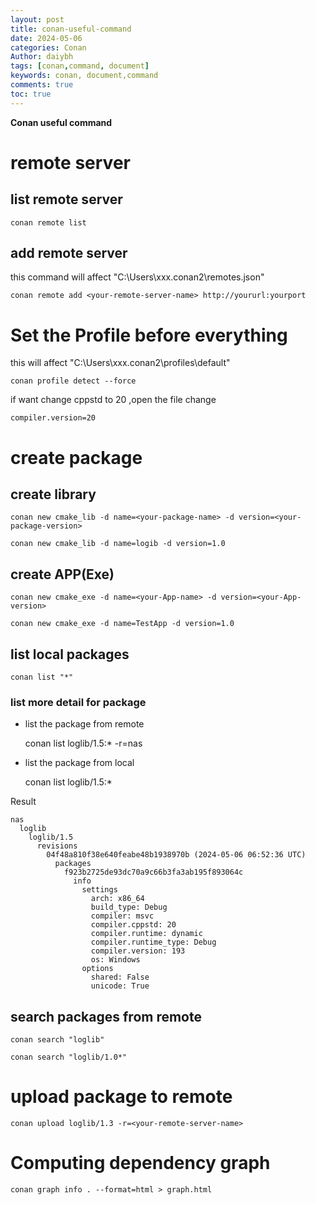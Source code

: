 ```yaml
---
layout: post
title: conan-useful-command
date: 2024-05-06
categories: Conan
Author: daiybh
tags: [conan,command, document]
keywords: conan, document,command
comments: true
toc: true
---
```


**Conan useful command**



<!--more-->

# remote server

## list remote server

    conan remote list

## add remote server

this command will affect "C:\Users\xxx\.conan2\remotes.json"

    conan remote add <your-remote-server-name> http://yoururl:yourport


# **Set the Profile before everything**

this will affect  "C:\Users\xxx\.conan2\profiles\default"

    conan profile detect --force

if want change cppstd to 20  ,open the file change 
    
    compiler.version=20


# create package

## create library

    conan new cmake_lib -d name=<your-package-name> -d version=<your-package-version>

    conan new cmake_lib -d name=logib -d version=1.0

## create APP(Exe)

    conan new cmake_exe -d name=<your-App-name> -d version=<your-App-version>

    conan new cmake_exe -d name=TestApp -d version=1.0


## list local packages

    conan list "*"

### list more detail for package

* list the package from remote 

    conan list loglib/1.5:* -r=nas

* list the package from local

    conan list loglib/1.5:*


Result
```
nas
  loglib
    loglib/1.5
      revisions
        04f48a810f38e640feabe48b1938970b (2024-05-06 06:52:36 UTC)
          packages
            f923b2725de93dc70a9c66b3fa3ab195f893064c
              info
                settings
                  arch: x86_64
                  build_type: Debug
                  compiler: msvc
                  compiler.cppstd: 20
                  compiler.runtime: dynamic
                  compiler.runtime_type: Debug
                  compiler.version: 193
                  os: Windows
                options
                  shared: False
                  unicode: True
```

## search packages from remote

    conan search "loglib"

    conan search "loglib/1.0*"


# upload package to remote

    conan upload loglib/1.3 -r=<your-remote-server-name>

# Computing dependency graph

    conan graph info . --format=html > graph.html
